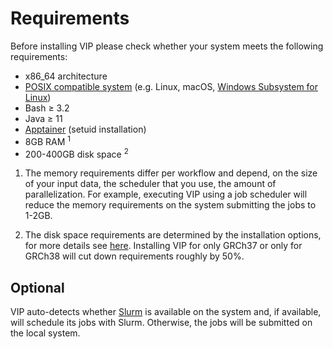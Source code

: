 # Requirements
Before installing VIP please check whether your system meets the following requirements:

- x86_64 architecture
- [POSIX compatible system](https://en.wikipedia.org/wiki/POSIX#POSIX-oriented_operating_systems) (e.g. Linux, macOS, [Windows Subsystem for Linux](https://learn.microsoft.com/en-us/windows/wsl/about))
- Bash ≥ 3.2
- Java ≥ 11
- [Apptainer](https://apptainer.org/docs/admin/main/installation.html#install-from-pre-built-packages) (setuid installation)
- 8GB RAM <sup>1</sup>
- 200-400GB disk space <sup>2</sup>

1) The memory requirements differ per workflow and depend, on the size of your input data, the scheduler that you use, the amount of parallelization. For example, executing VIP using a job scheduler will reduce the memory requirements on the system submitting the jobs to 1-2GB.

2) The disk space requirements are determined by the installation options, for more details see [here](installation.md). Installing VIP for only GRCh37 or only for GRCh38 will cut down requirements roughly by 50%.

## Optional
VIP auto-detects whether [Slurm](https://slurm.schedmd.com/overview.html) is available on the system and, if available, will schedule its jobs with Slurm. Otherwise, the jobs will be submitted on the local system. 